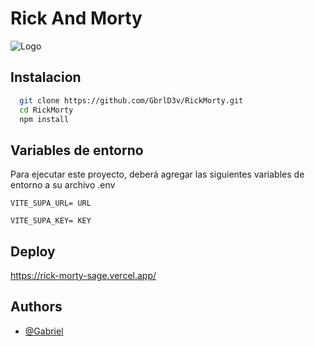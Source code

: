 
# Rick And Morty


![Logo](https://i.imgur.com/96R5rSa.jpg)


## Instalacion
```bash
  git clone https://github.com/GbrlD3v/RickMorty.git
  cd RickMorty
  npm install
```
    
## Variables de entorno

Para ejecutar este proyecto, deberá agregar las siguientes variables de entorno a su archivo .env

`VITE_SUPA_URL= URL`

`VITE_SUPA_KEY= KEY`


## Deploy
https://rick-morty-sage.vercel.app/
## Authors

- [@Gabriel](https://github.com/GbrlD3v)

